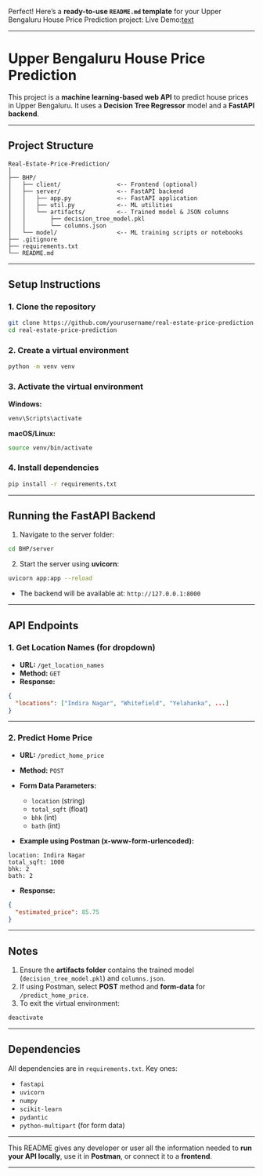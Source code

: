 Perfect! Here’s a **ready-to-use `README.md` template** for your Upper Bengaluru House Price Prediction project:
Live Demo:[text](https://bangaloreproppredict-4.onrender.com/)

---

# Upper Bengaluru House Price Prediction

This project is a **machine learning-based web API** to predict house prices in Upper Bengaluru. It uses a **Decision Tree Regressor** model and a **FastAPI backend**.

---

## **Project Structure**

```
Real-Estate-Price-Prediction/
│
├── BHP/
│   ├── client/                <-- Frontend (optional)
│   ├── server/                <-- FastAPI backend
│   │   ├── app.py             <-- FastAPI application
│   │   ├── util.py            <-- ML utilities
│   │   └── artifacts/         <-- Trained model & JSON columns
│   │       ├── decision_tree_model.pkl
│   │       └── columns.json
│   └── model/                 <-- ML training scripts or notebooks
├── .gitignore
├── requirements.txt
└── README.md
```

---

## **Setup Instructions**

### **1. Clone the repository**

```bash
git clone https://github.com/yourusername/real-estate-price-prediction.git
cd real-estate-price-prediction
```

### **2. Create a virtual environment**

```bash
python -m venv venv
```

### **3. Activate the virtual environment**

**Windows:**

```bash
venv\Scripts\activate
```

**macOS/Linux:**

```bash
source venv/bin/activate
```

### **4. Install dependencies**

```bash
pip install -r requirements.txt
```

---

## **Running the FastAPI Backend**

1. Navigate to the server folder:

```bash
cd BHP/server
```

2. Start the server using **uvicorn**:

```bash
uvicorn app:app --reload
```

* The backend will be available at: `http://127.0.0.1:8000`

---

## **API Endpoints**

### **1. Get Location Names (for dropdown)**

* **URL:** `/get_location_names`
* **Method:** `GET`
* **Response:**

```json
{
  "locations": ["Indira Nagar", "Whitefield", "Yelahanka", ...]
}
```

---

### **2. Predict Home Price**

* **URL:** `/predict_home_price`

* **Method:** `POST`

* **Form Data Parameters:**

  * `location` (string)
  * `total_sqft` (float)
  * `bhk` (int)
  * `bath` (int)

* **Example using Postman (x-www-form-urlencoded):**

```
location: Indira Nagar
total_sqft: 1000
bhk: 2
bath: 2
```

* **Response:**

```json
{
  "estimated_price": 85.75
}
```

---

## **Notes**

1. Ensure the **artifacts folder** contains the trained model (`decision_tree_model.pkl`) and `columns.json`.
2. If using Postman, select **POST** method and **form-data** for `/predict_home_price`.
3. To exit the virtual environment:

```bash
deactivate
```

---

## **Dependencies**

All dependencies are in `requirements.txt`. Key ones:

* `fastapi`
* `uvicorn`
* `numpy`
* `scikit-learn`
* `pydantic`
* `python-multipart` (for form data)

---

This README gives any developer or user all the information needed to **run your API locally**, use it in **Postman**, or connect it to a **frontend**.

---

